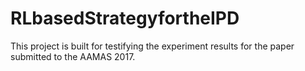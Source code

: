 # RLbasedStrategyfortheIPD

This project is built for testifying the experiment results for the paper submitted to the AAMAS 2017. 
